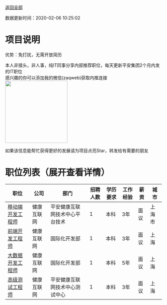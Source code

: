 [返回全部](https://github.com/zaqweb/PA-IT-JOBS/)

数据更新时间：2020-02-06 10:25:02
# 项目说明

优势：免打扰，无需开放简历

本人非猎头，非人事，纯IT同事分享内部推荐职位，每天更新平安集团2个月内发的IT职位  
感兴趣的你可以添加我的微信(zaqweb)获取内推连接  
<img src="https://github.com/zaqweb/PA-IT-JOBS/blob/master/WechatICode.jpeg"  height="200" width="200">

如果该信息能帮忙获得更好的发展请为项目点亮Star，转发给有需要的朋友
# 职位列表（展开查看详情）

|职位|公司|部门|招聘人数|学历要求|工作经验|薪资|城市|
|---|---|---|---|---|---|---|---|
|[移动端开发工程师](../detail/43A8B34B286E442897D6F9087FB6236C.md)|健康互联网|平安健康互联网技术中心平台技术|1|本科|3年|面议|上海市|
|[前端开发工程师](../detail/C204D3AFE6BE4AE9B64E5CB58EDCFFE3.md)|健康互联网|国际化开发部|1|本科|3年|面议|上海|
|[大数据开发工程师](../detail/DC2D850FE73149F68AEE20662E6FB05A.md)|健康互联网|国际化开发部|1|本科|5年|面议|上海|
|[高级测试工程师](../detail/495E4FCB63524BAFAC7D9D87758D2DD4.md)|健康互联网|平安健康互联网技术中心测试中心|1|本科|3年|面议|上海|




